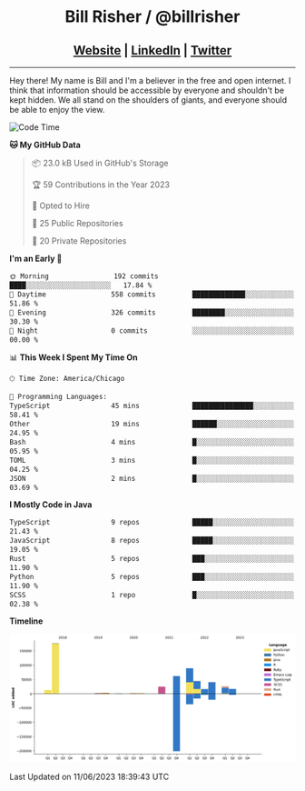 
<h1 align="center">
    Bill Risher / @billrisher <br />
</h1>
<h2 align="center">
    <a href="https://billrisher.com">Website</a> | <a href="https://linkedin.com/in/william-risher">LinkedIn</a> | <a href="https://twitter.com/billrisher_">Twitter</a> 
 </h2>

---

Hey there! My name is Bill and I'm a believer in the free and open internet. 
I think that information should be accessible by everyone and shouldn't be kept hidden. 
We all stand on the shoulders of giants, and everyone should be able to enjoy the view.

<!--START_SECTION:waka-->
![Code Time](http://img.shields.io/badge/Code%20Time-176%20hrs%2011%20mins-blue)

**🐱 My GitHub Data** 

> 📦 23.0 kB Used in GitHub's Storage 
 > 
> 🏆 59 Contributions in the Year 2023
 > 
> 💼 Opted to Hire
 > 
> 📜 25 Public Repositories 
 > 
> 🔑 20 Private Repositories 
 > 
**I'm an Early 🐤** 

```text
🌞 Morning                192 commits         ████░░░░░░░░░░░░░░░░░░░░░   17.84 % 
🌆 Daytime                558 commits         █████████████░░░░░░░░░░░░   51.86 % 
🌃 Evening                326 commits         ████████░░░░░░░░░░░░░░░░░   30.30 % 
🌙 Night                  0 commits           ░░░░░░░░░░░░░░░░░░░░░░░░░   00.00 % 
```


📊 **This Week I Spent My Time On** 

```text
🕑︎ Time Zone: America/Chicago

💬 Programming Languages: 
TypeScript               45 mins             ███████████████░░░░░░░░░░   58.41 % 
Other                    19 mins             ██████░░░░░░░░░░░░░░░░░░░   24.95 % 
Bash                     4 mins              █░░░░░░░░░░░░░░░░░░░░░░░░   05.95 % 
TOML                     3 mins              █░░░░░░░░░░░░░░░░░░░░░░░░   04.25 % 
JSON                     2 mins              █░░░░░░░░░░░░░░░░░░░░░░░░   03.69 % 
```

**I Mostly Code in Java** 

```text
TypeScript               9 repos             █████░░░░░░░░░░░░░░░░░░░░   21.43 % 
JavaScript               8 repos             █████░░░░░░░░░░░░░░░░░░░░   19.05 % 
Rust                     5 repos             ███░░░░░░░░░░░░░░░░░░░░░░   11.90 % 
Python                   5 repos             ███░░░░░░░░░░░░░░░░░░░░░░   11.90 % 
SCSS                     1 repo              █░░░░░░░░░░░░░░░░░░░░░░░░   02.38 % 
```



**Timeline**

![Lines of Code chart](https://raw.githubusercontent.com/billrisher/billrisher/main/assets/bar_graph.png)


 Last Updated on 11/06/2023 18:39:43 UTC
<!--END_SECTION:waka-->
